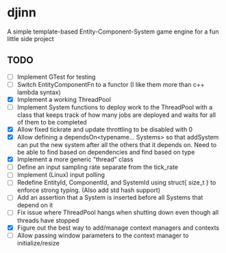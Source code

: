 # djinn
A simple template-based Entity-Component-System game engine for a fun little side project

## TODO
- [ ] Implement GTest for testing
- [ ] Switch EntityComponentFn to a functor (I like them more than c++ lambda syntax)
- [x] Implement a working ThreadPool
- [ ] Implement System functions to deploy work to the ThreadPool with a class that keeps track of how many jobs are deployed and waits for all of them to be completed
- [x] Allow fixed tickrate and update throttling to be disabled with 0
- [x] Allow defining a dependsOn<typename... Systems> so that addSystem can put the new system after all the others that it depends on. Need to be able to find based on dependencies and find based on type
- [x] Implement a more generic "thread" class
- [ ] Define an input sampling rate separate from the tick_rate
- [ ] Implement (Linux) input polling
- [ ] Redefine EntityId, ComponentId, and SystemId using struct{ size_t } to enforce strong typing. (Also add std hash support)
- [ ] Add an assertion that a System is inserted before all Systems that depend on it
- [ ] Fix issue where ThreadPool hangs when shutting down even though all threads have stopped
- [x] Figure out the best way to add/manage context managers and contexts
- [ ] Allow passing window parameters to the context manager to initialize/resize
